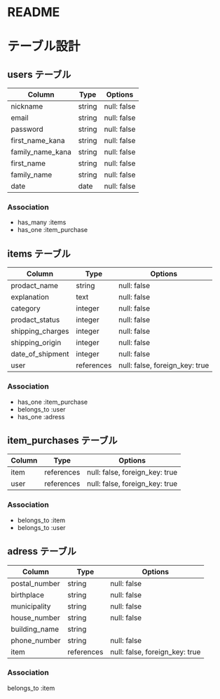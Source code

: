 # README

# テーブル設計

## users テーブル                   

| Column           | Type   | Options     |
| -----------------| ------ | ----------- |
| nickname         | string | null: false |
| email            | string | null: false |
| password         | string | null: false |
| first_name_kana  | string | null: false |
| family_name_kana |string | null: false |
| first_name       | string | null: false |
| family_name      | string | null: false |
| date             | date   | null: false |
  

### Association

- has_many :items
- has_one  :item_purchase


## items テーブル

| Column          | Type       | Options                       |
| ----------------| ---------- | ------------------------------|
| prodact_name    | string     | null: false                   |
| explanation     | text       | null: false                   |
| category        | integer    | null: false                   |
| prodact_status  | integer    | null: false                   |
| shipping_charges| integer    | null: false                   |
| shipping_origin | integer    | null: false                   |
|date_of_shipment | integer    | null: false                   |
|user             | references | null: false, foreign_key: true|


### Association

- has_one    :item_purchase
- belongs_to :user
- has_one    :adress


## item_purchases テーブル

| Column | Type       | Options                       |        
| -------| ---------- | ----------------------------- |
| item   | references | null: false, foreign_key: true|
| user   | references | null: false, foreign_key: true|

### Association

- belongs_to :item
- belongs_to :user

## adress テーブル

| Column        | Type      | Options                       |        
| --------------| ----------| ----------------------------- |
| postal_number | string    | null: false                   |
| birthplace    | string    | null: false                   |
| municipality  | string    | null: false                   |
| house_number  | string    | null: false                   |
|building_name  | string    |                               |
|phone_number   | string    | null: false                   |
| item          |references | null: false, foreign_key: true|

### Association
  belongs_to  :item